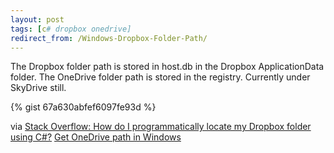 ```yaml
---
layout: post
tags: [c# dropbox onedrive]
redirect_from: /Windows-Dropbox-Folder-Path/
---
```

The Dropbox folder path is stored in host.db in the Dropbox ApplicationData folder.
The OneDrive folder path is stored in the registry. Currently under SkyDrive still.

{% gist 67a630abfef6097fe93d %}

via 
[Stack Overflow: How do I programmatically locate my Dropbox folder using C#?](http://stackoverflow.com/questions/9660280/)
[Get OneDrive path in Windows](http://stackoverflow.com/questions/26771265/)
